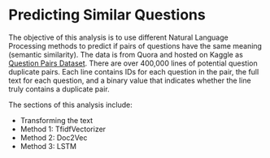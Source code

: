 # Predicting Similar Questions

The objective of this analysis is to use different Natural Language Processing methods to predict if pairs of questions have the same meaning (semantic similarity).
The data is from Quora and hosted on Kaggle as [Question Pairs Dataset](https://www.kaggle.com/quora/question-pairs-dataset). There are over 400,000 lines of potential question duplicate pairs. Each line contains IDs for each question in the pair, the full text for each question, and a binary value that indicates whether the line truly contains a duplicate pair.

The sections of this analysis include:

* Transforming the text
* Method 1: TfidfVectorizer
* Method 2: Doc2Vec
* Method 3: LSTM
